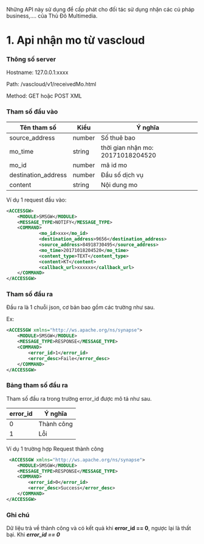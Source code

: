 Những API này sử dụng để cấp phát cho đối tác sử dụng nhận các cú pháp business,.... của Thủ Đô Multimedia.

# 1. Api nhận mo từ vascloud

### Thông số server

Hostname: 127.0.0.1:xxxx

Path: /vascloud/v1/receivedMo.html

Method: GET hoặc POST XML

### Tham số đầu vào

| Tên tham số         | Kiểu   | Ý nghĩa                           |
| ------------------- | ------ | --------------------------------- |
| source_address      | number | Số thuê bao                       |
| mo_time             | string | thời gian nhận mo: 20171018204520 |
| mo_id               | number | mã id mo                          |
| destination_address | number | Đầu số dịch vụ                    |
| content             | string | Nội dung mo                       |

Ví dụ 1 request đầu vào:

```xml
<ACCESSGW>
    <MODULE>SMSGW</MODULE>
    <MESSAGE_TYPE>NOTIFY</MESSAGE_TYPE>
    <COMMAND>
            <mo_id>xxx</mo_id>
            <destination_address>9656</destination_address>
            <source_address>84918730495</source_address>
            <mo_time>20171018204520</mo_time>
            <content_type>TEXT</content_type>
            <content>KT</content>
            <callback_url>xxxxxx</callback_url> 
    </COMMAND>
</ACCESSGW>
```

### Tham số đầu ra

Đầu ra là 1 chuỗi json, cơ bản bao gồm các trường như sau.

Ex:

```xml
<ACCESSGW xmlns="http://ws.apache.org/ns/synapse">
    <MODULE>SMSGW</MODULE>
    <MESSAGE_TYPE>RESPONSE</MESSAGE_TYPE>
    <COMMAND>
        <error_id>1</error_id>
        <error_desc>Faile</error_desc>
    </COMMAND>
</ACCESSGW>
```

### Bảng tham số đầu ra

Tham số đầu ra trong trường error_id được mô tả như sau.

| error_id | Ý nghĩa    |
| -------- | ---------- |
| 0        | Thành công |
| 1        | Lỗi        |

Ví dụ 1 trường hợp Request thành công

```xml
 <ACCESSGW xmlns="http://ws.apache.org/ns/synapse">
    <MODULE>SMSGW</MODULE>
    <MESSAGE_TYPE>RESPONSE</MESSAGE_TYPE>
    <COMMAND>
        <error_id>0</error_id>
        <error_desc>Success</error_desc>
    </COMMAND>
</ACCESSGW>
```

### Ghi chú

Dữ liệu trả về thành công và có kết quả khi **error_id == 0**, ngược lại là thất bại. Khi ***error_id == 0***